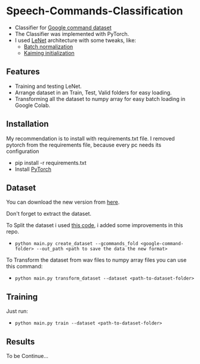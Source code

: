 # Speech-Commands-Classification

* Classifier for [Google command dataset](https://ai.googleblog.com/2017/08/launching-speech-commands-dataset.html)
* The Classifier was implemented with PyTorch.
* I used [LeNet](http://vision.stanford.edu/cs598_spring07/papers/Lecun98.pdf) architecture with some tweaks, like:
    * [Batch normalization](https://arxiv.org/abs/1502.03167)
    * [Kaiming initialization](https://arxiv.org/pdf/1502.01852v1.pdf)

## Features
* Training and testing LeNet.
* Arrange dataset in an Train, Test, Valid folders for easy loading.
* Transforming all the dataset to numpy array for easy batch loading in Google Colab.

## Installation
My recommendation is to install with requirements.txt file.
I removed pytorch from the requirements file, because every pc needs its configuration
* pip install -r requirements.txt
* Install [PyTorch](https://pytorch.org/get-started/locally/)

## Dataset
You can download the new version from [here](https://storage.cloud.google.com/download.tensorflow.org/data/speech_commands_v0.02.tar.gz).

Don't forget to extract the dataset.

To Split the dataset i used [this code](https://github.com/adiyoss/GCommandsPytorch/blob/master/make_dataset.py), i added some improvements in this repo.

* ```python main.py create_dataset --gcommands_fold <google-command-folder> --out_path <path to save the data the new format>```

To Transform the dataset from wav files to numpy array files you can use this command:
* ```python main.py transform_dataset --dataset <path-to-dataset-folder>```

## Training
Just run:
 
* ```python main.py train --dataset <path-to-dataset-folder>```

## Results
To be Continue...
